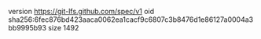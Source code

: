 version https://git-lfs.github.com/spec/v1
oid sha256:6fec876bd423aaca0062ea1cacf9c6807c3b8476d1e86127a0004a3bb9995b93
size 1492
